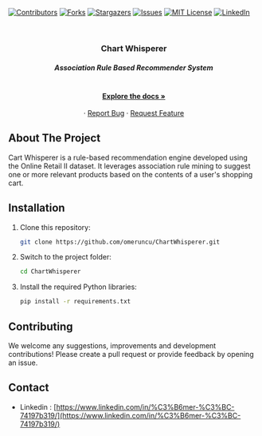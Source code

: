 [![Contributors][contributors-shield]][contributors-url]
[![Forks][forks-shield]][forks-url]
[![Stargazers][stars-shield]][stars-url]
[![Issues][issues-shield]][issues-url]
[![MIT License][license-shield]][license-url]
[![LinkedIn][linkedin-shield]][linkedin-url]

<!-- PROJECT LOGO -->
<br />
<p align="center">
  <a href="https://github.com/omeruncu/ChartWhisperer"></a>

  <h3 align="center">Chart Whisperer</h3>
  <h5 align="center">Association Rule Based Recommender System</h5>

  <p align="center">
    <br />
    <a href="https://github.com/omeruncu/ChartWhisperer"><strong>Explore the docs »</strong></a>
    <br />
    <br />
    ·
    <a href="https://github.com/omeruncu/ChartWhisperer/issues">Report Bug</a>
    ·
    <a href="https://github.com/omeruncu/ChartWhisperer/issues">Request Feature</a>
  </p>
</p>

<!-- ABOUT THE PROJECT -->
## About The Project

Cart Whisperer is a rule-based recommendation engine developed using the Online Retail II dataset. It leverages association rule mining to suggest one or more relevant products based on the contents of a user's shopping cart.

## Installation

1. Clone this repository:
   ```bash
   git clone https://github.com/omeruncu/ChartWhisperer.git
   ```
2. Switch to the project folder:
   ```bash
   cd ChartWhisperer
   ```
3. Install the required Python libraries:
   ```bash
   pip install -r requirements.txt
   ```

## Contributing

We welcome any suggestions, improvements and development contributions! Please create a pull request or provide feedback by opening an issue.

<!-- CONTACT -->
## Contact

* Linkedin : [https://www.linkedin.com/in/%C3%B6mer-%C3%BC-74197b319/](https://www.linkedin.com/in/%C3%B6mer-%C3%BC-74197b319/)

<!-- MARKDOWN LINKS & IMAGES -->
<!-- https://www.markdownguide.org/basic-syntax/#reference-style-links -->
[contributors-shield]: https://img.shields.io/github/contributors/omeruncu/ChartWhisperer.svg?style=for-the-badge
[contributors-url]: https://github.com/omeruncu/ChartWhisperer/graphs/contributors
[forks-shield]: https://img.shields.io/github/forks/omeruncu/ChartWhisperer.svg?style=for-the-badge
[forks-url]: https://github.com/omeruncu/ChartWhisperer/network/members
[stars-shield]: https://img.shields.io/github/stars/omeruncu/ChartWhisperer.svg?style=for-the-badge
[stars-url]: https://github.com/omeruncu/ChartWhisperer/stargazers
[issues-shield]: https://img.shields.io/github/issues/omeruncu/ChartWhisperer.svg?style=for-the-badge
[issues-url]: https://github.com/omeruncu/ChartWhisperer/issues
[license-shield]: https://img.shields.io/github/license/omeruncu/ChartWhisperer.svg?style=for-the-badge
[license-url]: https://github.com/omeruncu/ChartWhisperer/blob/master/LICENSE.txt
[linkedin-shield]: https://img.shields.io/badge/-LinkedIn-black.svg?style=for-the-badge&logo=linkedin&colorB=555
[linkedin-url]: https://www.linkedin.com/in/%C3%B6mer-%C3%BC-74197b319/
